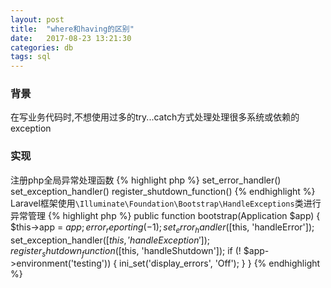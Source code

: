 ```yaml
---
layout: post
title:  "where和having的区别"
date:   2017-08-23 13:21:30
categories: db
tags: sql
---
```


### 背景
在写业务代码时,不想使用过多的try...catch方式处理处理很多系统或依赖的exception

### 实现
注册php全局异常处理函数
{% highlight php %}
set_error_handler()
set_exception_handler()
register_shutdown_function()
{% endhighlight %}
Laravel框架使用`\Illuminate\Foundation\Bootstrap\HandleExceptions`类进行异常管理
{% highlight php %}
public function bootstrap(Application $app)
{
    $this->app = $app;
    error_reporting(-1);
    set_error_handler([$this, 'handleError']);
    set_exception_handler([$this, 'handleException']);
    register_shutdown_function([$this, 'handleShutdown']);
    if (! $app->environment('testing')) {
        ini_set('display_errors', 'Off');
    }
}
{% endhighlight %}
